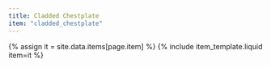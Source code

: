 ```yaml
---
title: Cladded Chestplate
item: "cladded_chestplate"
---
```


{% assign it = site.data.items[page.item] %}
{% include item_template.liquid item=it %}

